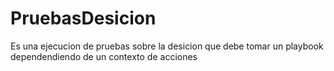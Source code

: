 # PruebasDesicion
Es una ejecucion de pruebas sobre la desicion que debe tomar un playbook dependendiendo de un contexto de acciones
